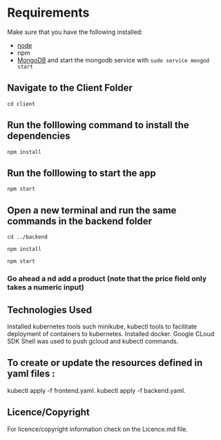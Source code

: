 # Requirements
Make sure that you have the following installed:
- [node](https://www.digitalocean.com/community/tutorials/how-to-install-node-js-on-ubuntu-18-04) 
- npm 
- [MongoDB](https://docs.mongodb.com/manual/tutorial/install-mongodb-on-ubuntu/) and start the mongodb service with `sudo service mongod start`

## Navigate to the Client Folder 
 `cd client`

## Run the folllowing command to install the dependencies 
 `npm install`

## Run the folllowing to start the app
 `npm start`

## Open a new terminal and run the same commands in the backend folder
 `cd ../backend`

 `npm install`

 `npm start`

 ### Go ahead a nd add a product (note that the price field only takes a numeric input)

 ## Technologies Used
Installed kubernetes tools such minikube, kubectl tools to facilitate deployment of containers to kubernetes. Installed docker. Google CLoud SDK Shell was used to push gcloud and kubectl commands.

## To create or update the resources defined in yaml files :
kubectl apply -f frontend.yaml.
kubectl apply -f backend.yaml.

## Licence/Copyright
For licence/copyright information check on the Licence.md file.

